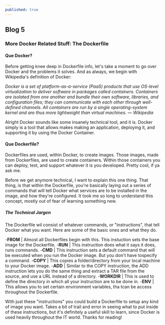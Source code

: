 ```yaml
---
published: true
---
```

## Blog 5


### More Docker Related Stuff: The Dockerfile 

#### Que Docker?
Before getting knee deep in Dockerfile info, let's take a moment to go over Docker and the problems it solves. And as always, we begin with Wikipedia's definition of Docker: 

_Docker is a set of platform-as-a-service (PaaS) products that use OS-level virtualization to deliver software in packages called containers.
Containers are isolated from one another and bundle their own software, libraries, and configuration files; they can communicate with each other through well-defined channels.
All containers are run by a single operating-system kernel and are thus more lightweight than virtual machines. — Wikipedia_

Alright Docker sounds like some insanely technical tool, and it is. Docker simply is a tool that allows makes making an application, deploying it, and supporting it by using the Docker Container.

#### Que Dockerfile?

Dockerfiles are used, within Docker, to create images. Those images, made from Dockerfiles, are used to create containers. Within those containers you can deploy, test, and support whatever it is you developed. Pretty cool, if ya ask me.

Before we get anymore technical, I want to explain this one thing. That thing, is that within the Dockerfile, you're basically laying out a series of commands that will tell Docker what services are to be installed in the image, and how they're configured. It took me so long to understand this concept, mostly out of fear of learning something new.

##### The Technical Jargen

The Dockerfile wil consist of whatever commands, or "instructions", that tell Docker what you want. Here are some of the basic ones and what they do.

-**FROM** | Almost all Dockerfiles begin with this. This instuction sets the base image for the Dockerfile.
-**RUN**  | This instruction does what it says it does, runs commands.
-**CMD**  | This instruction  sets a default command that will be executed when you run the Docker image. But you don't have tospecify a command.
-**COPY** | This copies a folder/directory from your local machine to your Docker image.
-**ADD**  | Similar to the COPY instruction, the ADD instruction lets you do the same thing and extract a TAR file from the source, and use a URL instead of a directory.
-**WORKDIR** | This is used to define the directory in which all your instruction are to be done in.
-**ENV**  | This allows you to set certain environment variables, tha tcan be access throughout the Dockerfile.

With just these "instructions" you could build a Dockerfile to setup any kind of image you want. Takes a bit of trail and error in seeing what to put inside of these instructions, but it's definitely a useful skill to learn, since Docker is used heavily throughout the IT world. Thanks for reading!


